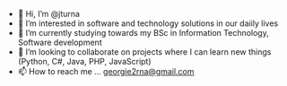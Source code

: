 - 👋 Hi, I’m @jturna
- 👀 I’m interested in software and technology solutions in our daiily lives
- 🌱 I’m currently studying towards my BSc in Information Technology, Software development
- 💞️ I’m looking to collaborate on projects where I can learn new things (Python, C#, Java, PHP, JavaScript)  
- 📫 How to reach me ... georgie2rna@gmail.com

<!---
jturna/jturna is a ✨ special ✨ repository because its `README.md` (this file) appears on your GitHub profile.
You can click the Preview link to take a look at your changes.
--->
